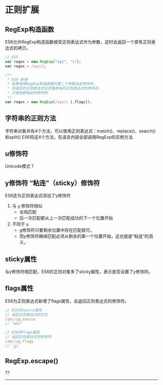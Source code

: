 # 正则扩展

## RegExp构造函数

ES6允许RegExp构造函数接受正则表达式作为参数，这时会返回一个原有正则表达式的拷贝。

```js
// ES5
var regex = new RegExp("xyz", "i");
var regex = /xyz/i;

/**
 * ES6 新增
 * 如果使用RegExp构造函数的第二个参数指定修饰符，
 * 则返回的正则表达式会忽略原有的正则表达式的修饰符，
 * 只使用新指定的修饰符
 */
var regex = new RegExp(/xyz/i [,flags]);
```

## 字符串的正则方法

字符串对象共有4个方法，可以使用正则表达式：match()、replace()、search()和split()
ES6将这4个方法，在语言内部全部调用RegExp的实例方法.


## u修饰符
Unicode模式 ?


## y修饰符 “粘连”（sticky）修饰符

ES6还为正则表达式添加了y修饰符

1. 与 `g` 修饰符相似
    - 全局匹配
    - 后一次匹配都从上一次匹配成功的下一个位置开始
2. 不同于 `g`
    - g修饰符只要剩余位置中存在匹配就可，
    - 而y修饰符确保匹配必须从剩余的第一个位置开始，这也就是“粘连”的涵义。





## sticky属性
与y修饰符相匹配，ES6的正则对象多了sticky属性，表示是否设置了y修饰符。


## flags属性
ES6为正则表达式新增了flags属性，会返回正则表达式的修饰符。

```js
// ES5的source属性
// 返回正则表达式的正文
/abc/ig.source
// "abc"

// ES6的flags属性
// 返回正则表达式的修饰符
/abc/ig.flags
// 'gi'
```


## RegExp.escape()

??










- - -

